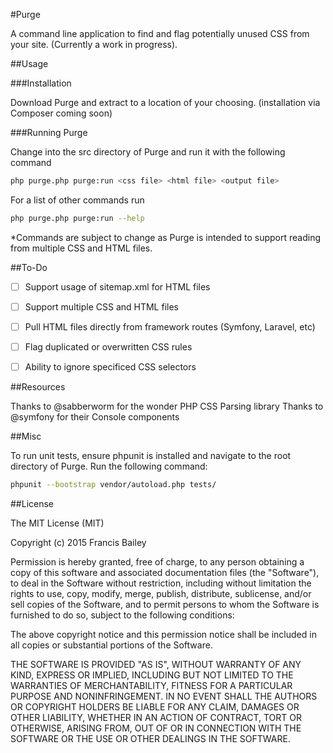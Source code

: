 #Purge

A command line application to find and flag potentially unused CSS from your site. (Currently a work in progress). 


##Usage

###Installation

Download Purge and extract to a location of your choosing. (installation via Composer coming soon)


###Running Purge

Change into the src directory of Purge and run it with the following command

``` bash
php purge.php purge:run <css file> <html file> <output file>
```

For a list of other commands run

``` bash
php purge.php purge:run --help
```

*Commands are subject to change as Purge is intended to support reading from multiple CSS and HTML files.


##To-Do

- [ ] Support usage of sitemap.xml for HTML files
- [ ] Support multiple CSS and HTML files
- [ ] Pull HTML files directly from framework routes (Symfony, Laravel, etc)
- [ ] Flag duplicated or overwritten CSS rules
- [ ] Ability to ignore specificed CSS selectors


##Resources

Thanks to @sabberworm for the wonder PHP CSS Parsing library
Thanks to @symfony for their Console components


##Misc

To run unit tests, ensure phpunit is installed and navigate to the root directory of Purge. Run the following command:
``` bash
phpunit --bootstrap vendor/autoload.php tests/
```

##License

The MIT License (MIT)

Copyright (c) 2015 Francis Bailey

Permission is hereby granted, free of charge, to any person obtaining a copy
of this software and associated documentation files (the "Software"), to deal
in the Software without restriction, including without limitation the rights
to use, copy, modify, merge, publish, distribute, sublicense, and/or sell
copies of the Software, and to permit persons to whom the Software is
furnished to do so, subject to the following conditions:

The above copyright notice and this permission notice shall be included in
all copies or substantial portions of the Software.

THE SOFTWARE IS PROVIDED "AS IS", WITHOUT WARRANTY OF ANY KIND, EXPRESS OR
IMPLIED, INCLUDING BUT NOT LIMITED TO THE WARRANTIES OF MERCHANTABILITY,
FITNESS FOR A PARTICULAR PURPOSE AND NONINFRINGEMENT. IN NO EVENT SHALL THE
AUTHORS OR COPYRIGHT HOLDERS BE LIABLE FOR ANY CLAIM, DAMAGES OR OTHER
LIABILITY, WHETHER IN AN ACTION OF CONTRACT, TORT OR OTHERWISE, ARISING FROM,
OUT OF OR IN CONNECTION WITH THE SOFTWARE OR THE USE OR OTHER DEALINGS IN
THE SOFTWARE.

